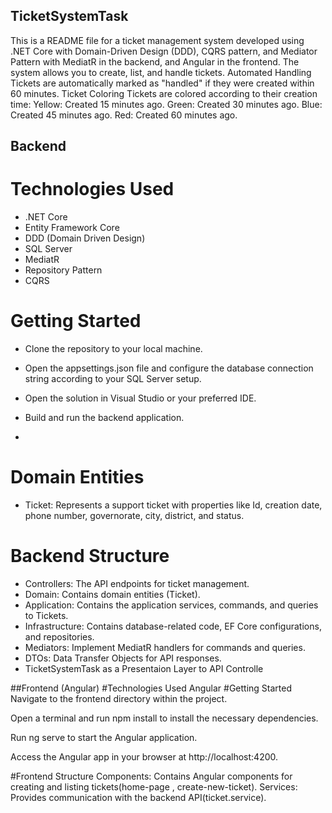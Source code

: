
## TicketSystemTask

This is a README file for a ticket management system developed using .NET Core with Domain-Driven Design (DDD), CQRS pattern, and Mediator Pattern with MediatR in the backend,
and Angular in the frontend. The system allows you to create, list, and handle tickets.
Automated Handling
Tickets are automatically marked as "handled" if they were created within 60 minutes.
Ticket Coloring
Tickets are colored according to their creation time:
Yellow: Created 15 minutes ago.
Green: Created 30 minutes ago.
Blue: Created 45 minutes ago.
Red: Created 60 minutes ago.

## Backend
# Technologies Used
- .NET Core
- Entity Framework Core
- DDD (Domain Driven Design)
- SQL Server
- MediatR
- Repository Pattern
- CQRS

# Getting Started
- Clone the repository to your local machine.

- Open the appsettings.json file and configure the database connection string according to your SQL Server setup.

- Open the solution in Visual Studio or your preferred IDE.

- Build and run the backend application.
- 
# Domain Entities
- Ticket: Represents a support ticket with properties like Id, creation date, phone number, governorate, city, district, and status.
# Backend Structure
- Controllers: The API endpoints for ticket management.
- Domain: Contains domain entities (Ticket).
- Application: Contains the application services, commands, and queries to Tickets.
- Infrastructure: Contains database-related code, EF Core configurations, and repositories.
- Mediators: Implement MediatR handlers for commands and queries.
- DTOs: Data Transfer Objects for API responses.
- TicketSystemTask as a Presentaion Layer to API Controlle

 ##Frontend (Angular)
#Technologies Used
Angular
#Getting Started
Navigate to the frontend directory within the project.

Open a terminal and run npm install to install the necessary dependencies.

Run ng serve to start the Angular application.

Access the Angular app in your browser at http://localhost:4200.

#Frontend Structure
Components: Contains Angular components for creating and listing tickets(home-page , create-new-ticket).
Services: Provides communication with the backend API(ticket.service).
